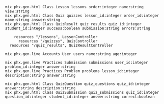 ```
mix phx.gen.html Class Lesson lessons order:integer name:string view:string
mix phx.gen.html Class Quiz quizzes lesson_id:integer order_id:integer name:string answer:string
mix phx.gen.html Class QuizResult quiz_results quiz_id:integer student_id:integer success:boolean submission:string errors:string
```

```
    resources "/lessons", LessonController
      resources "/quizzes", QuizController
  resources "/quiz_results", QuizResultController
```


```
mix phx.gen.live Accounts User users name:string age:integer
```
```
mix phx.gen.live Practices Submission submissions user_id:integer problem_id:integer answer:string
mix phx.gen.live Practices Problem problems lesson_id:integer description:string answer:string
```

<i class="fa fa-circle-check checkmark checked"></i>
      <i class="fa fa-circle-check checkmark checked answer-check"></i>
      <i class="fa fa-circle-xmark checkmark answer-check xmark"></i>

```
mix phx.gen.html Class QuizQuestion quiz_questions quiz_id:integer answer:string description:string
mix phx.gen.html Class QuizSubmission quiz_submissions quiz_id:integer question_id:integer student_id:integer answer:string correct:boolean
```
